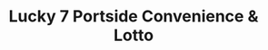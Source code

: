 ---
title: "Lucky 7 Portside Convenience & Lotto"
url: /port-melbourne/lucky-7-portside-convenience-and-lotto/
shop: convenience
---